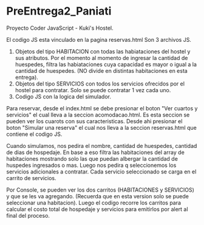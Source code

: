 # PreEntrega2_Paniati
Proyecto Coder JavaScript - Kuki's Hostel.

El codigo JS esta vinculado en la pagina reservas.html
Son 3 archivos JS.
1) Objetos del tipo HABITACION con todas las habiataciones del hostel y sus atributos. Por el momento al momento de ingresar la cantidad de huespedes, filtra las habiataciones
cuya capacidad es mayor o igual a la cantidad de huespedes. (NO divide en distintas habitaciones en esta entrega).
2) Objetos del tipo SERVICIOS con todos los servicios ofrecidos por el hostel para contratar. Solo se puede contratar 1 vez cada uno.
3) Codigo JS con la logica del simulador.

Para reservar, desde el index.html se debe presionar el boton "Ver cuartos y servicios" el cual lleva a la seccion acomodacao.html. Es esta seccion se pueden ver los cuarots con sus
caracteristicas. Desde ahi presionar el boton "Simular una reserva" el cual nos lleva a la seccion reservas.html que contiene el codigo JS.

Cuando simulamos, nos pedira el nombre, cantidad de huespedes, cantidad de dias de hospedaje. En base a eso filtra las habitaciones del array de habitaciones mostrando solo las
que puedan albergar la cantidad de huspedes ingresados o mas. Luego nos pedira q seleccionemos los servicios adicionales a contratar. Cada servicio seleccionado
se carga en el carrito de servicios.

Por Console, se pueden ver los dos carritos (HABITACIONES y SERVICIOS) y que se les va agregando. (Recuerda que en esta version solo se puede seleccionar una habitacion).
Luego el codigo recorre los carritos para calcular el costo total de hospedaje y servicios para emitirlos por alert al final del proceso.
